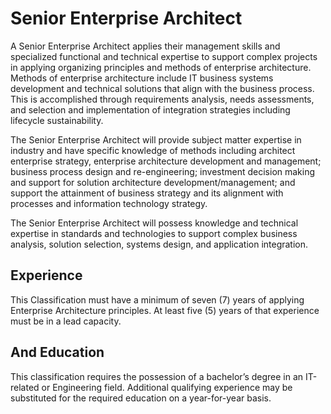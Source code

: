 

# Senior Enterprise Architect
A Senior Enterprise Architect applies their management skills and specialized functional and technical expertise to support complex projects in applying organizing principles and methods of enterprise architecture. Methods of enterprise architecture include IT business systems development and technical solutions that align with the business process. This is accomplished through requirements analysis, needs assessments, and selection and implementation of integration strategies including lifecycle sustainability.

The Senior Enterprise Architect will provide subject matter expertise in industry and have specific knowledge of methods including architect enterprise strategy, enterprise architecture development and management; business process design and re-engineering; investment decision making and support for solution architecture development/management; and support the attainment of business strategy and its alignment with processes and information technology strategy.

The Senior Enterprise Architect will possess knowledge and technical expertise in standards and technologies to support complex business analysis, solution selection, systems design, and application integration.

## Experience
This Classification must have a minimum of seven (7) years of applying Enterprise Architecture principles. At least five (5) years of that experience must be in a lead capacity.

## And Education
This classification requires the possession of a bachelor’s degree in an IT-related or Engineering field. Additional qualifying experience may be substituted for the required education on a year-for-year basis.
